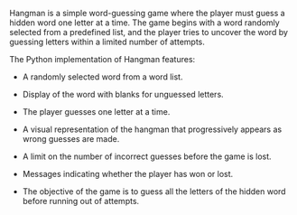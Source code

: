 Hangman is a simple word-guessing game where the player must guess a hidden word one letter at a time. The game begins with a word randomly selected from a predefined list, and the player tries to uncover the word by guessing letters within a limited number of attempts.

The Python implementation of Hangman features:

* A randomly selected word from a word list.

* Display of the word with blanks for unguessed letters.

* The player guesses one letter at a time.

* A visual representation of the hangman that progressively appears as wrong guesses are made.

* A limit on the number of incorrect guesses before the game is lost.

* Messages indicating whether the player has won or lost.

* The objective of the game is to guess all the letters of the hidden word before running out of attempts.
